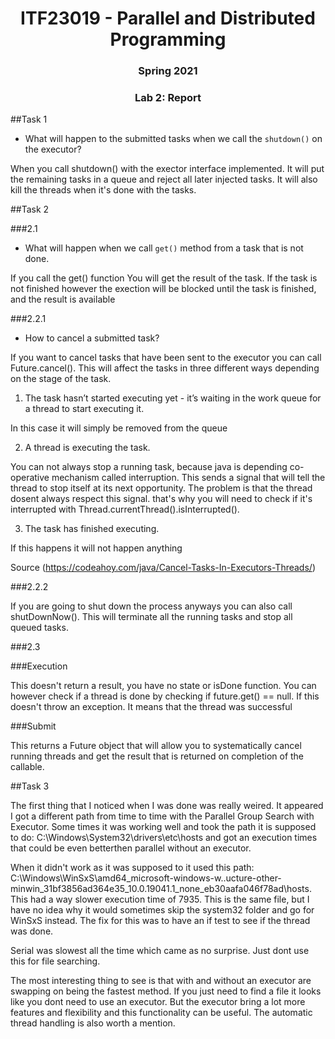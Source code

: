 <h1 align="center"> ITF23019 - Parallel and Distributed Programming </h1>
<h3 align="center"> Spring 2021 </h2>
<h3 align="center"> Lab 2: Report </h2>

##Task 1 
* What will happen to the submitted tasks when we call the `shutdown()` on the executor?

When you call shutdown() with the exector interface implemented. It will put the remaining tasks in a queue and reject all later injected tasks. It will also kill the threads when it's done with the tasks. 


##Task 2 

###2.1
* What will happen when we call `get()` method from a task that is not done.

If you call the get() function You will get the result of the task. If the task is not finished however the exection will be blocked until the task is finished, and the result is available  

###2.2.1
* How to cancel a submitted task?

If you want to cancel tasks that have been sent to the executor you can call Future.cancel(). This will affect the tasks in three different ways depending on the stage of the task. 

1.  The task hasn’t started executing yet - it’s waiting in the work queue for a thread to start executing it.

In this case it will simply be removed from the queue 
    
2.  A thread is executing the task.

You can not always stop a running task, because java is depending co-operative mechanism called interruption. This sends a signal that will tell the thread to stop itself at its next opportunity. 
The problem is that the thread dosent always respect this signal. that's why you will need to check if it's interrupted with Thread.currentThread().isInterrupted().
    
3.  The task has finished executing.

If this happens it will not happen anything 


Source (https://codeahoy.com/java/Cancel-Tasks-In-Executors-Threads/)

###2.2.2

If you are going to shut down the process anyways you can also call shutDownNow(). This will terminate all the running tasks and stop all queued tasks. 

###2.3 

###Execution 

This  doesn't return a result, you have no state or isDone function. You can however check if a thread is done by checking if future.get() == null. If this doesn't throw an exception. It means that the thread was successful 

###Submit 

This returns a Future object that will allow you to systematically cancel running threads and get the result that is returned on completion of the callable. 


##Task 3 

The first thing that I noticed when I was done was really weired. It appeared I got a different path from time to time with the Parallel Group Search with Executor. Some times it was working well and took the path it is supposed to do:
C:\Windows\System32\drivers\etc\hosts and got an execution times that could be even betterthen parallel without an executor. 

When it didn't work as it was supposed to it used this path: C:\Windows\WinSxS\amd64_microsoft-windows-w..ucture-other-minwin_31bf3856ad364e35_10.0.19041.1_none_eb30aafa046f78ad\hosts. 
This had a way slower execution time of 7935. This is the same file, but I have no idea why it would sometimes skip the system32 folder and go for WinSxS instead.
The fix for this was to have an if test to see if the thread was done. 

Serial was slowest all the time which came as no surprise. Just dont use this for file searching.

The most interesting thing to see is that with and without an executor are swapping on being the fastest method. If you just need to find a file it looks like you dont need to use an executor.
But the executor bring a lot more features and flexibility and this functionality can be useful. The automatic thread handling is also worth a mention. 







